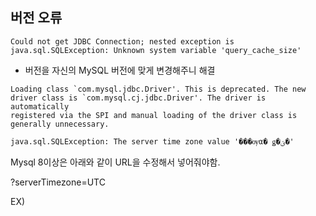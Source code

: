 ## 버전 오류
```
Could not get JDBC Connection; nested exception is java.sql.SQLException: Unknown system variable 'query_cache_size'
```
- 버전을 자신의 MySQL 버전에 맞게 변경해주니 해결

   
```
Loading class `com.mysql.jdbc.Driver'. This is deprecated. The new driver class is `com.mysql.cj.jdbc.Driver'. The driver is automatically 
registered via the SPI and manual loading of the driver class is generally unnecessary.

java.sql.SQLException: The server time zone value '���ѹα� ǥ�ؽ�'
```
Mysql 8이상은 아래와 같이 URL을 수정해서 넣어줘야함.

?serverTimezone=UTC

EX) <property name="url" value="jdbc:mysql://127.0.0.1:3306/web?serverTimezone=UTC"></property>